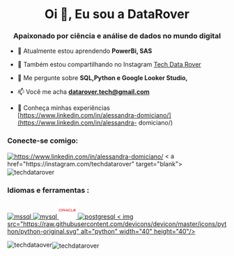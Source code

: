 <h1 align="center">Oi 👋, Eu sou a DataRover</h1>
<h3 align="center">Apaixonado por ciência e análise de dados no mundo digital</h3>

- 🌱 Atualmente estou aprendendo **PowerBi, SAS**

- 👯 Também estou compartilhando no Instagram [Tech Data Rover](https://www.instagram.com/techdatarover/)

- 💬 Me pergunte sobre **SQL,Python e Google Looker Studio,**

- 📫 Você me acha **datarover.tech@gmail.com**

- 📄 Conheça minhas experiências [https://www.linkedin.com/in/alessandra-domiciano/](https://www.linkedin.com/in/alessandra- domiciano/)

<h3 align="left">Conecte-se comigo:</h3>
<p align="left">
<a href="https://linkedin.com/in/https://www.linkedin. com/in/alessandra-domiciano/" target="blank"><img align="center" src="https://raw.githubusercontent.com/rahuldkjain/github-profile-readme-generator/master/src/images /icons/Social/linked-in-alt.svg" alt="https://www.linkedin.com/in/alessandra-domiciano/" height="30" width="40" /></a>
< a href="https://instagram.com/techdatarover" target="blank"><img align="center" src="https://raw.githubusercontent.com/rahuldkjain/github-profile-readme-generator/ master/src/images/icons/Social/instagram.svg" alt="techdatarover" height="30" width="40" /></a>
</p>

<h3 align="left">Idiomas e ferramentas :</h3>
<p align="left"> <a href="https://www.microsoft.com/en-us/sql-server" target="_blank" rel="noreferrer"> <img src ="https://www.svgrepo.com/show/303229/microsoft-sql-server-logo.svg" alt="mssql" width="40" height="40"/> </a> <a href ="https://www.mysql.com/" target="_blank" rel="noreferrer"> <img src="https://raw.githubusercontent.com/devicons/devicon/master/icons/mysql/mysql -original-wordmark.svg" alt="mysql" width="40" height="40"/> </a> <a href="https://www.oracle.com/" target="_blank" rel ="noreferrer"> <img src="https://raw.githubusercontent.com/devicons/devicon/master/icons/oracle/oracle-original.svg" alt="oracle" width="40" height="40 "/> </a> <a href="https://www.postgresql.org" target="_blank" rel="noreferrer"> <img src="https://raw.githubusercontent.com/devicons/ devicon/master/icons/postgresql/postgresql-original-wordmark.svg" alt="postgresql" width="40" height="40"/> </a> <a href="https://www.python.org" target="_blank" rel="noreferrer"> < img src="https://raw.githubusercontent.com/devicons/devicon/master/icons/python/python-original.svg" alt="python" width="40" height="40"/> </a > </p>

<p><img align="left" src="https://github-readme-stats.vercel.app/api/top-langs?username=techdatarover&show_icons=true&locale=en&layout=compact" alt= "techdataover" /></p>

<p> <img align="center" src="https://github-readme-stats.vercel.app/api?username=techdatarover&show_icons=true&locale=en" alt="techdatarover" /></p>




<!---
- 👋 Hi, I’m @TechDataRover
- 👀 I’m interested in ...
- 🌱 I’m currently learning ...
- 💞️ I’m looking to collaborate on ...
- 📫 How to reach me ...
- 😄 Pronouns: ...
- ⚡ Fun fact: ...


TechDataRover/TechDataRover is a ✨ special ✨ repository because its `README.md` (this file) appears on your GitHub profile.
You can click the Preview link to take a look at your changes.
--->
